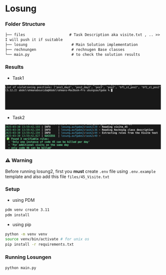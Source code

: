 # Losung

### Folder Structure

    ├── files                    # Task Description aka visite.txt , .. >> I will push it if suitable
    ├── losung                    # Main Solution implementation
    ├── rechnungen                # rechnugen Base classes
    └── main.py                   # to check the solution results

### Results

- Task1
<p align="center" width="100%">
  <img src="./assets/task1.png" alt="losung1" />
</p>

- Task2
<p align="center" width="100%">
  <img src="./assets/task2.png" alt="losung2" />
</p>

### ⚠️ Warning

Before running losung2, first you **must** create `.env` file using `.env.example` template and also add this file `files/45_Visite.txt`

### Setup

- using PDM

```bash
pdm venv create 3.11
pdm install
```

- using pip

```bash
python -m venv venv
source venv/bin/activate # for unix os
pip install -r requirements.txt
```

### Running Losungen

```bash
python main.py
```
